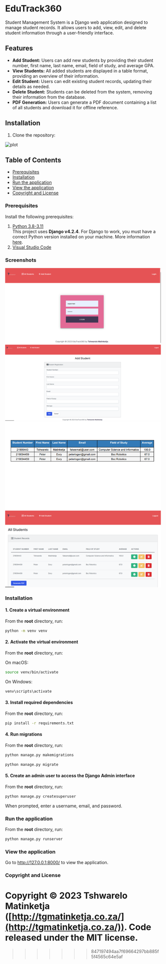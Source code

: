 # EduTrack360

Student Management System is a Django web application designed to manage student records. It allows users to add, view, edit, and delete student information through a user-friendly interface.

## Features

- **Add Student:** Users can add new students by providing their student number, first name, last name, email, field of study, and average GPA.
- **View Students:** All added students are displayed in a table format, providing an overview of their information.
- **Edit Student:** Users can edit existing student records, updating their details as needed.
- **Delete Student:** Students can be deleted from the system, removing their information from the database.
- **PDF Generation:** Users can generate a PDF document containing a list of all students and download it for offline reference.

## Installation

1. Clone the repository:



![plot]()


## Table of Contents 
- [Prerequisites](#prerequisites)
- [Installation](#installation)
- [Run the application](#run-the-application)
- [View the application](#view-the-application)
- [Copyright and License](#copyright-and-license)


### Prerequisites

Install the following prerequisites:

1. [Python 3.8-3.11](https://www.python.org/downloads/)
<br> This project uses **Django v4.2.4**. For Django to work, you must have a correct Python version installed on your machine. More information [here](https://django.readthedocs.io/en/stable/faq/install.html).
2. [Visual Studio Code](https://code.visualstudio.com/download)


### Screenshots

![App Screenshot 1](screenshots/edutrack360.png)
![App Screenshot 2](screenshots/edutrack360_add_student.png)
![App Screenshot 3](screenshots/edutrack360_pdf.png)
![App Screenshot 3](screenshots/edutrack360_students_page.png)

### Installation

#### 1. Create a virtual environment

From the **root** directory, run:

```bash
python -m venv venv
```

#### 2. Activate the virtual environment

From the **root** directory, run:

On macOS:

```bash
source venv/bin/activate
```

On Windows:

```bash
venv\scripts\activate
```

#### 3. Install required dependencies

From the **root** directory, run:

```bash
pip install -r requirements.txt
```

#### 4. Run migrations

From the **root** directory, run:

```bash
python manage.py makemigrations
```
```bash
python manage.py migrate
```

#### 5. Create an admin user to access the Django Admin interface

From the **root** directory, run:

```bash
python manage.py createsuperuser
```

When prompted, enter a username, email, and password.

### Run the application

From the **root** directory, run:

```bash
python manage.py runserver
```

### View the application

Go to http://127.0.0.1:8000/ to view the application.

### Copyright and License

Copyright © 2023 Tshwarelo Matinketja ([http://tgmatinketja.co.za/](http://tgmatinketja.co.za/)). Code released under the MIT license.
=======

>>>>>>> 847197494aa7f69664297bb885f5f4565c64e5af
